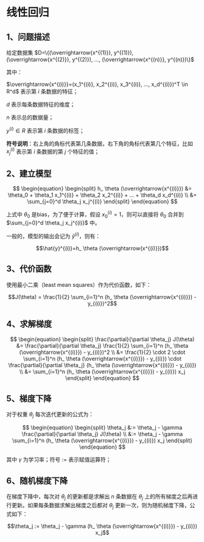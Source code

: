# 线性回归

## 1、问题描述

给定数据集 $D=\{(\overrightarrow{x^{(1)}}, y^{(1)}), (\overrightarrow{x^{(2)}}, y^{(2)}), ..., (\overrightarrow{x^{(n)}}, y^{(n)})\}$

其中：

$\overrightarrow{x^{(i)}}=(x_1^{(i)}, x_2^{(i)}, x_3^{(i)}, ..., x_d^{(i)})^T \in R^d$ 表示第 $i$ 条数据的特征；

$d$ 表示每条数据特征的维度；

$n$ 表示总的数据量；

$y^{(i)} \in R$ 表示第 $i$ 条数据的标签；

**符号说明**：右上角的角标代表第几条数据，右下角的角标代表第几个特征，比如 $x_j^{(i)}$ 表示第 $i$ 条数据的第 $j$ 个特征的值；

## 2、建立模型

$$
\begin{equation}
\begin{split}   
h_ \theta (\overrightarrow{x^{(i)}}) &= \theta_0 + \theta_1 x_1^{(i)} + \theta_2 x_2^{(i)} + ... + \theta_d x_d^{(i)} \\
&= \sum_{j=0}^d \theta_j x_j^{(i)}
\end{split}
\end{equation}
$$

上式中 $\theta_0$ 是bias，为了便于计算，假设 $x_0^{(i)}=1$，则可以直接将 $\theta_0$ 合并到 $\sum_{j=0}^d \theta_j x_j^{(i)}$ 中。

一般的，模型的输出会记为 $\hat{y}^{(i)}$，则有：

$$\hat{y}^{(i)}=h_ \theta (\overrightarrow{x^{(i)}})$$

## 3、代价函数

使用最小二乘（least mean squares）作为代价函数，如下：

$$J(\theta) = \frac{1}{2} \sum_{i=1}^n (h_ \theta (\overrightarrow{x^{(i)}}) - y_{(i)})^2$$

## 4、求解梯度

$$
\begin{equation}
\begin{split}   
\frac{\partial}{\partial \theta_j} J(\theta) &= \frac{\partial}{\partial \theta_j} \frac{1}{2} \sum_{i=1}^n (h_ \theta (\overrightarrow{x^{(i)}}) - y_{(i)})^2 \\
&= \frac{1}{2} \cdot 2 \cdot \sum_{i=1}^n (h_ \theta (\overrightarrow{x^{(i)}}) - y_{(i)}) \cdot \frac{\partial}{\partial \theta_j} (h_ \theta (\overrightarrow{x^{(i)}}) - y_{(i)}) \\
&= \sum_{i=1}^n (h_ \theta (\overrightarrow{x^{(i)}}) - y_{(i)}) x_j
\end{split}
\end{equation}
$$

## 5、梯度下降

对于权重 $\theta_j$ 每次迭代更新的公式为：

$$
\begin{equation}
\begin{split}   
\theta_j &:= \theta_j - \gamma \frac{\partial}{\partial \theta_j} J(\theta) \\
&:= \theta_j - \gamma \sum_{i=1}^n (h_ \theta (\overrightarrow{x^{(i)}}) - y_{(i)}) x_j
\end{split}
\end{equation}
$$

其中 $\gamma$ 为学习率；符号 $:=$ 表示赋值运算符；

## 6、随机梯度下降

在梯度下降中，每次对 $\theta_j$ 的更新都是求解出 $n$ 条数据在 $\theta_j$ 上的所有梯度之后再进行更新。如果每条数据求解出梯度之后都对 $\theta_j$ 更新一次，则为随机梯度下降，公式如下：

$$\theta_j := \theta_j - \gamma (h_ \theta (\overrightarrow{x^{(i)}}) - y_{(i)}) x_j$$
